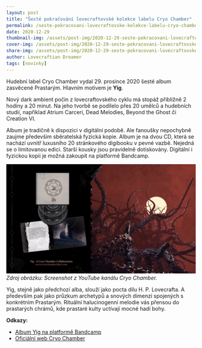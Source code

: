 ```yaml
---
layout: post
title: "Šesté pokračování lovecraftovské kolekce labelu Cryo Chamber"
permalink: /seste-pokracovani-lovecraftovske-kolekce-labelu-cryo-chamber/
date: 2020-12-29
thumbnail-img: /assets/post-img/2020-12-29-seste-pokracovani-lovecraftovske-kolekce-labelu-cryo-chamber/01-thumb-cryo-chamber-yig.jpg
cover-img: /assets/post-img/2020-12-29-seste-pokracovani-lovecraftovske-kolekce-labelu-cryo-chamber/02-cover-cryo-chamber-yig.jpg
share-img: /assets/post-img/2020-12-29-seste-pokracovani-lovecraftovske-kolekce-labelu-cryo-chamber/02-cover-cryo-chamber-yig.jpg
author: Lovecraftian Dreamer
tags: [novinky]
---
```


Hudební label Cryo Chamber vydal 29. prosince 2020 šesté album zasvěcené Prastarým. Hlavním motivem je **Yig**.

Nový dark ambient počin z lovecraftovského cyklu má stopáž přibližně 2 hodiny a 20 minut. Na jeho tvorbě se podílelo přes 20 umělců a hudebních studií, například Atrium Carceri, Dead Melodies, Beyond the Ghost či Creation VI.

Album je tradičně k dispozici v digitální podobě. Ale fanoušky nepochybně zaujme především sběratelská fyzická kopie. Album je na dvou CD, která se nachází uvnitř luxusního 20 stránkového digibooku v pevné vazbě. Nejedná se o limitovanou edici. Starší kousky jsou pravidelně dotiskovány. Digitální i fyzickou kopii je možná zakoupit na platformě Bandcamp.

![Album Yig od Cryo Chamber](/assets/post-img/2020-12-29-seste-pokracovani-lovecraftovske-kolekce-labelu-cryo-chamber/cryo-chamber-yig.jpg) \
*Zdroj obrázku: Screenshot z YouTube kanálu Cryo Chamber.*

Yig, stejně jako předchozí alba, slouží jako pocta dílu H. P. Lovecrafta. A především pak jako průzkum archetypů a snových dimenzí spojených s konkrétním Prastarým. Rituální halucinogenní melodie vás přensou do prastarých chrámů, kde prastaré kulty uctívají mocné hadí bohy.

**Odkazy:**

* [Album Yig na platformě Bandcamp](https://cryochamber.bandcamp.com/album/yig)
* [Oficiální web Cryo Chamber](https://www.cryochamberlabel.com/)
